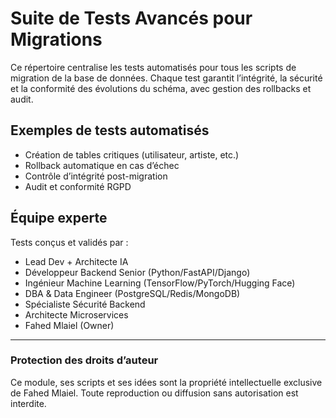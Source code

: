 # Suite de Tests Avancés pour Migrations

Ce répertoire centralise les tests automatisés pour tous les scripts de migration de la base de données. Chaque test garantit l’intégrité, la sécurité et la conformité des évolutions du schéma, avec gestion des rollbacks et audit.

## Exemples de tests automatisés
- Création de tables critiques (utilisateur, artiste, etc.)
- Rollback automatique en cas d’échec
- Contrôle d’intégrité post-migration
- Audit et conformité RGPD

## Équipe experte
Tests conçus et validés par :
- Lead Dev + Architecte IA
- Développeur Backend Senior (Python/FastAPI/Django)
- Ingénieur Machine Learning (TensorFlow/PyTorch/Hugging Face)
- DBA & Data Engineer (PostgreSQL/Redis/MongoDB)
- Spécialiste Sécurité Backend
- Architecte Microservices
- Fahed Mlaiel (Owner)

---
### Protection des droits d’auteur
Ce module, ses scripts et ses idées sont la propriété intellectuelle exclusive de Fahed Mlaiel. Toute reproduction ou diffusion sans autorisation est interdite.